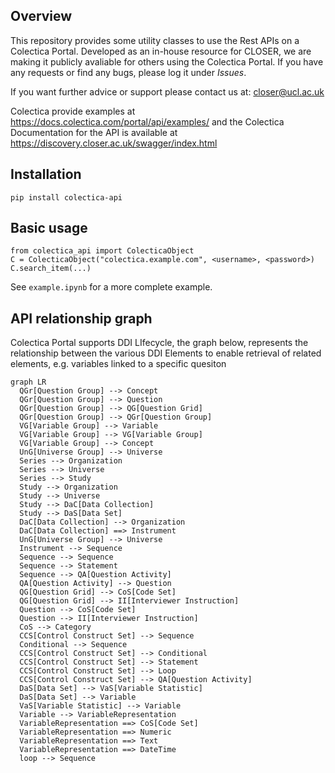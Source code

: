 ## Overview

This repository provides some utility classes to use the Rest APIs on a Colectica Portal. 
Developed as an in-house resource for CLOSER, we are making it publicly avaliable for others using the Colectica Portal.
If you have any requests or find any bugs, please log it under *Issues*.

If you want further advice or support please contact us at: closer@ucl.ac.uk

Colectica provide examples at https://docs.colectica.com/portal/api/examples/ and the Colectica Documentation for the API is available at https://discovery.closer.ac.uk/swagger/index.html

## Installation

```
pip install colectica-api
```

## Basic usage

```
from colectica_api import ColecticaObject
C = ColecticaObject("colectica.example.com", <username>, <password>)
C.search_item(...)
```

See `example.ipynb` for a more complete example.

## API relationship graph
Colectica Portal supports DDI LIfecycle, the graph below, represents the relationship between the various DDI Elements to enable retrieval of related elements, e.g. variables linked to a specific quesiton

```mermaid
graph LR
  QGr[Question Group] --> Concept
  QGr[Question Group] --> Question
  QGr[Question Group] --> QG[Question Grid]
  QGr[Question Group] --> QGr[Question Group]
  VG[Variable Group] --> Variable
  VG[Variable Group] --> VG[Variable Group]
  VG[Variable Group] --> Concept
  UnG[Universe Group] --> Universe
  Series --> Organization
  Series --> Universe
  Series --> Study
  Study --> Organization
  Study --> Universe
  Study --> DaC[Data Collection]
  Study --> DaS[Data Set]
  DaC[Data Collection] --> Organization
  DaC[Data Collection] ==> Instrument
  UnG[Universe Group] --> Universe
  Instrument --> Sequence
  Sequence --> Sequence
  Sequence --> Statement
  Sequence --> QA[Question Activity]
  QA[Question Activity] --> Question
  QG[Question Grid] --> CoS[Code Set]
  QG[Question Grid] --> II[Interviewer Instruction]
  Question --> CoS[Code Set]
  Question --> II[Interviewer Instruction]
  CoS --> Category
  CCS[Control Construct Set] --> Sequence
  Conditional --> Sequence
  CCS[Control Construct Set] --> Conditional
  CCS[Control Construct Set] --> Statement
  CCS[Control Construct Set] --> Loop
  CCS[Control Construct Set] --> QA[Question Activity]
  DaS[Data Set] --> VaS[Variable Statistic]
  DaS[Data Set] --> Variable
  VaS[Variable Statistic] --> Variable
  Variable --> VariableRepresentation
  VariableRepresentation ==> CoS[Code Set]
  VariableRepresentation ==> Numeric
  VariableRepresentation ==> Text
  VariableRepresentation ==> DateTime
  loop --> Sequence
```
